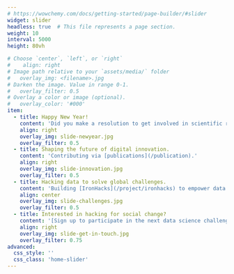 ```yaml
---
# https://wowchemy.com/docs/getting-started/page-builder/#slider
widget: slider
headless: true  # This file represents a page section.
weight: 10
interval: 5000
height: 80vh

# Choose `center`, `left`, or `right`
#    align: right
# Image path relative to your `assets/media/` folder
#   overlay_img: <filename>.jpg
# Darken the image. Value in range 0-1.
#   overlay_filter: 0.5  
# Overlay a color or image (optional).
#   overlay_color: '#000'
item:
  - title: Happy New Year!
    content: 'Did you make a resolution to get involved in scientific research? Get in contact and we can collaborate!'
    align: right
    overlay_img: slide-newyear.jpg
    overlay_filter: 0.5
  - title: Shaping the future of digital innovation.
    content: 'Contributing via [publications](/publication).'
    align: right
    overlay_img: slide-innovation.jpg
    overlay_filter: 0.5
  - title: Hacking data to solve global challenges.
    content: 'Building [IronHacks](/project/ironhacks) to empower data scientists to create change.'
    align: center
    overlay_img: slide-challenges.jpg
    overlay_filter: 0.5
  - title: Interested in hacking for social change?
    content: '[Sign up to participate in the next data science challenge](https://ironhacks.com).'
    align: right
    overlay_img: slide-get-in-touch.jpg
    overlay_filter: 0.75
advanced:
  css_style: ''
  css_class: 'home-slider'
---
```

